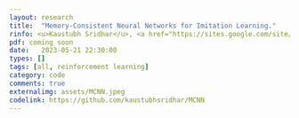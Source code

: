 ```yaml
---
layout: research
title:  "Memory-Consistent Neural Networks for Imitation Learning."
rinfo: <u>Kaustubh Sridhar</u>, <a href="https://sites.google.com/site/duttasouradeep39/">Souradeep Dutta</a>, <a href="https://www.seas.upenn.edu/~dineshj/pal/index.html">Dinesh Jayaraman</a>, <a href="https://www.seas.upenn.edu/~weimerj/research.html">James Weimer</a>, <a href="https://www.cis.upenn.edu/~lee/home/index.shtml">Insup Lee</a>. <ul><li>➥ Submitted to Neural Information Processing Systems (NeurIPS) 2023.</li></ul> 
pdf: coming soon
date:   2023-05-21 22:30:00
types: []
tags: [all, reinforcement learning]
category: code
comments: true
externalimg: assets/MCNN.jpeg
codelink: https://github.com/kaustubhsridhar/MCNN
---
```

